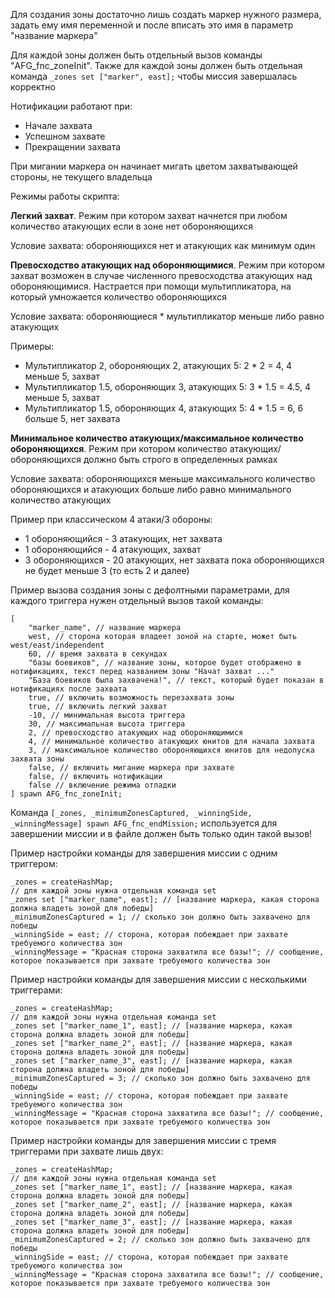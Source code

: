 Для создания зоны достаточно лишь создать маркер нужного размера, задать ему имя переменной и после вписать это имя в параметр "название маркера"

Для каждой зоны должен быть отдельный вызов команды "AFG_fnc_zoneInit". Также для каждой зоны должен быть отдельная команда `_zones set ["marker", east];` чтобы миссия завершалась корректно

Нотификации работают при:
* Начале захвата
* Успешном захвате
* Прекращении захвата

При мигании маркера он начинает мигать цветом захватывающей стороны, не текущего владельца

Режимы работы скрипта:

**Легкий захват**. Режим при котором захват начнется при любом количество атакующих если в зоне нет обороняющихся

Условие захвата: обороняющихся нет и атакующих как минимум один

**Превосходство атакующих над обороняющимися**. Режим при котором захват возможен в случае численного превосходства атакующих над обороняющимися. Настрается при помощи мультипликатора, на который умножается количество обороняющихся

Условие захвата: обороняющиеся * мультипликатор меньше либо равно атакующих

Примеры:
* Мультипликатор 2, обороняющих 2, атакующих 5: 2 * 2 = 4, 4 меньше 5, захват
* Мультипликатор 1.5, обороняющих 3, атакующих 5: 3 * 1.5 = 4.5, 4 меньше 5, захват
* Мультипликатор 1.5, обороняющих 4, атакующих 5: 4 * 1.5 = 6, 6 больше 5, нет захвата

**Минимальное количество атакующих/максимальное количество обороняющихся**. Режим при котором количество атакующих/обороняющихся должно быть строго в определенных рамках

Условие захвата: обороняющихся меньше максимального количество обороняющихся и атакующих больше либо равно минимального количество атакующих

Пример при классическом 4 атаки/3 обороны:
* 1 обороняющийся - 3 атакующих, нет захвата
* 1 обороняющийся - 4 атакующих, захват
* 3 обороняющихся - 20 атакующих, нет захвата пока обороняющихся не будет меньше 3 (то есть 2 и далее)

Пример вызова создания зоны с дефолтными параметрами, для каждого триггера нужен отдельный вызов такой команды:
```sqf
[
	"marker_name", // название маркера
	west, // сторона которая владеет зоной на старте, может быть west/east/independent
	60, // время захвата в секундах
	"базы боевиков", // название зоны, которое будет отображено в нотификациях, текст перед названием зоны "Начат захват ..."
	"База боевиков была захвачена!", // текст, который будет показан в нотификациях после захвата
	true, // включить возможность перезахвата зоны
	true, // включить легкий захват
	-10, // минимальная высота триггера
	30, // максимальная высота триггера
	2, // превосходство атакующих над обороняющимися
	4, // минимальное количество атакующих юнитов для начала захвата
	3, // максимальное количество обороняющихся юнитов для недопуска захвата зоны
	false, // включить мигание маркера при захвате
	false, // включить нотификации
	false // включение режима отладки
] spawn AFG_fnc_zoneInit;
```

Команда `[_zones, _minimumZonesCaptured, _winningSide, _winningMessage] spawn AFG_fnc_endMission;` используется для завершении миссии и в файле должен быть только один такой вызов!

Пример настройки команды для завершения миссии с одним триггером:
```sqf
_zones = createHashMap;
// для каждой зоны нужна отдельная команда set
_zones set ["marker_name", east]; // [название маркера, какая сторона должна владеть зоной для победы]
_minimumZonesCaptured = 1; // сколько зон должно быть захвачено для победы
_winningSide = east; // сторона, которая побеждает при захвате требуемого количества зон
_winningMessage = "Красная сторона захватила все базы!"; // сообщение, которое показывается при захвате требуемого количества зон
```

Пример настройки команды для завершения миссии с несколькими триггерами:
```sqf
_zones = createHashMap;
// для каждой зоны нужна отдельная команда set
_zones set ["marker_name_1", east]; // [название маркера, какая сторона должна владеть зоной для победы]
_zones set ["marker_name_2", east]; // [название маркера, какая сторона должна владеть зоной для победы]
_zones set ["marker_name_3", east]; // [название маркера, какая сторона должна владеть зоной для победы]
_minimumZonesCaptured = 3; // сколько зон должно быть захвачено для победы
_winningSide = east; // сторона, которая побеждает при захвате требуемого количества зон
_winningMessage = "Красная сторона захватила все базы!"; // сообщение, которое показывается при захвате требуемого количества зон
```

Пример настройки команды для завершения миссии с тремя триггерами при захвате лишь двух:
```sqf
_zones = createHashMap;
// для каждой зоны нужна отдельная команда set
_zones set ["marker_name_1", east]; // [название маркера, какая сторона должна владеть зоной для победы]
_zones set ["marker_name_2", east]; // [название маркера, какая сторона должна владеть зоной для победы]
_zones set ["marker_name_3", east]; // [название маркера, какая сторона должна владеть зоной для победы]
_minimumZonesCaptured = 2; // сколько зон должно быть захвачено для победы
_winningSide = east; // сторона, которая побеждает при захвате требуемого количества зон
_winningMessage = "Красная сторона захватила все базы!"; // сообщение, которое показывается при захвате требуемого количества зон
```
